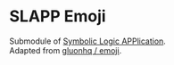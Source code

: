 # SLAPP Emoji #
Submodule of [Symbolic Logic APPlication](https://github.com/tonydroy/Symbolic-Logic-APPlication). \
Adapted from [gluonhq / emoji](https://github.com/gluonhq/emoji).
